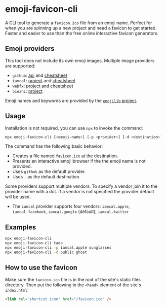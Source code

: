 # emoji-favicon-cli

A CLI tool to generate a `favicon.ico` file from an emoji name. Perfect for when you are spinning up a new project and need a favicon to get started. Faster and easier to use than the free online interactive favicon generators.

## Emoji providers

This tool does not include its own emoji images. Multiple image providers are supported:

- `github`: [api](https://developer.github.com/v3/emojis/) and [cheatsheet](https://github.com/ikatyang/emoji-cheat-sheet)
- `iamcal`: [project](https://github.com/iamcal/emoji-data) and [cheatsheet](http://unicodey.com/emoji-data/table.htm)
- `webfx`: [project](https://github.com/rumkin/emoji-img) and [cheatsheet](https://www.webfx.com/tools/emoji-cheat-sheet/)
- `biezhi`: [project](https://github.com/biezhi/emojis)

Emoji names and keywords are provided by the [`emojilib` project](https://github.com/muan/emojilib).

## Usage

Installation is not required, you can use `npx` to invoke the command:

```bash
npx emoji-favicon-cli [<emoji-name>] [-p <provider>] [-d <destination>]
```

The command has the following basic behavior:

- Creates a file named `favicon.ico` at the destination.
- Presents an interactive emoji browser if the the emoji name is not provided.
- Uses `github` as the default provider.
- Uses `.` as the default destination.

Some providers support multiple vendors. To specify a vendor join it to the provider name with a dot. If a vendor is not specified the provider default will be used.

- The `iamcal` provider supports four vendors: `iamcal.apple`, `iamcal.facebook`, `iamcal.google` (default), `iamcal.twitter`

## Examples

```bash
npx emoji-favicon-cli
npx emoji-favicon-cli tada
npx emoji-favicon-cli -p iamcal.apple sunglasses
npx emoji-favicon-cli -d public ghost
```

## How to use the favicon

Make sure the `favicon.ico` file is in the root of the site's static files directory. Then put the following in the `<head>` element of the site's `index.html`:

```html
<link rel="shortcut icon" href="/favicon.ico" />
```
